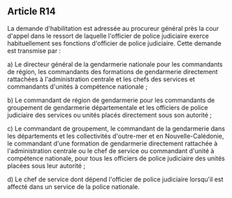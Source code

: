 Article R14
----
La demande d'habilitation est adressée au procureur général près la cour d'appel
dans le ressort de laquelle l'officier de police judiciaire exerce
habituellement ses fonctions d'officier de police judiciaire. Cette demande est
transmise par :

a) Le directeur général de la gendarmerie nationale pour les commandants de
région, les commandants des formations de gendarmerie directement rattachées à
l'administration centrale et les chefs des services et commandants d'unités à
compétence nationale ;

b) Le commandant de région de gendarmerie pour les commandants de groupement de
gendarmerie départementale et les officiers de police judiciaire des services ou
unités placés directement sous son autorité ;

c) Le commandant de groupement, le commandant de la gendarmerie dans les
départements et les collectivités d'outre-mer et en Nouvelle-Calédonie, le
commandant d'une formation de gendarmerie directement rattachée à
l'administration centrale ou le chef de service ou commandant d'unité à
compétence nationale, pour tous les officiers de police judiciaire des unités
placées sous leur autorité ;

d) Le chef de service dont dépend l'officier de police judiciaire lorsqu'il est
affecté dans un service de la police nationale.
